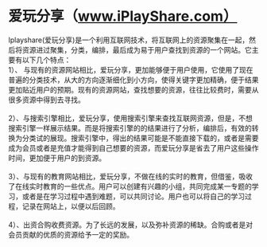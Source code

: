 爱玩分享（www.iPlayShare.com）
===========

  Iplayshare(爱玩分享)是一个利用互联网技术，将互联网上的资源聚集在一起，然后将资源进过聚集，分类，编排，最后成为易于用户查找到资源的一个网站。它主要有以下几个特点：
<br>1）、 与现有的资源网站相比，爱玩分享，更加能够便于用户使用，它使用了现在普遍的分类技术，从大的方向逐渐细化到小方向，使得关键字更加精确，便于结果更加贴近用户的预期。现有的资源网站，查找想要的资源，往往比较费时，需要从很多资源中得到去寻找。</br>
<br>2）、与搜索引擎相比，爱玩分享，使用搜索引擎来查找互联网资源，但是，不想搜索引擎一样展示结果。而是将搜索引擎的的结果进行了分析，编排后，有效的转换为分类试的展现。搜索引擎中，得出的结果可能是不能直接下载的，或者是需要成为会员或者是充值才能得到自己想要的资源，而爱玩分享是省去了用户这些操作时间，更加便于用户的到资源。</br>
<br>3）、与现有的教育网站相比，爱玩分享，不做在线的实时的教育，但借鉴，吸收了在线实时教育的一些优点。用户可以创建有兴趣的小组，共同完成某一专题的学习，或者是在学习过程中遇到难题，可以共同讨论。用户也可以将自己的学习过程，记录在网站上，以便以后回顾。</br>
<br>4）、出资合购收费资源。为了长远的发展，以及弥补资源的稀缺。合购或者是对会员贡献的优质的资源给予一定的奖励。</br>
